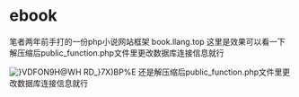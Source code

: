 # ebook
笔者两年前手打的一份php小说网站框架
book.llang.top
这里是效果可以看一下
解压缩后public_function.php文件里更改数据库连接信息就行

![}VDFON9H@WH RD_}7X)BP%E](https://user-images.githubusercontent.com/85488437/172764849-f3a5235e-ba60-4654-84e2-500d5043e027.png)
还是解压缩后public_function.php文件里更改数据库连接信息就行
